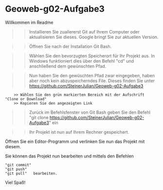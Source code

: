 # Geoweb-g02-Aufgabe3
Willkommen im Readme

>> Installieren Sie zuallererst Git auf Ihrem Computer oder aktualisieren Sie dieses.
	Google bringt Sie zur aktuellen Version.

>> Öffnen Sie nach der Installation Git Bash.

>> Wählen Sie den bevorzugten Speicherort für Ihr Projekt aus.
	In Windows funktioniert dies über den Befehl "cd" und anschließend dem gewünschten Pfad.

>> Nun haben Sie den gewüschten Pfad zwar eingegeben, haben aber noch kein abzuspeicherndes File. 
	Dieses finden Sie unter https://github.com/SteinerJulian/Geoweb-g02-Aufgabe3

		>> Wählen Sie den grün markierten Bereich mit der Aufschrift "Clone or Download"
		>> Kopieren Sie den angezeigten Link

>> Zurück im Befehlsfenster von Git Bash geben Sie den Befehl
	"git clone https://github.com/SteinerJulian/Geoweb-g02-Aufgabe3" ein 

>> Ihr Projekt ist nun auf Ihrem Rechner gespeichert.

Öffnen Sie ein Editor-Programm und verlinken Sie nun das Projekt mit diesem. 

Sie können das Projekt nun bearbeiten und mittels den Befehlen 
	
	"git commit"
	"git push"
	"git pull"   bearbeiten. 

Viel Spaß!

